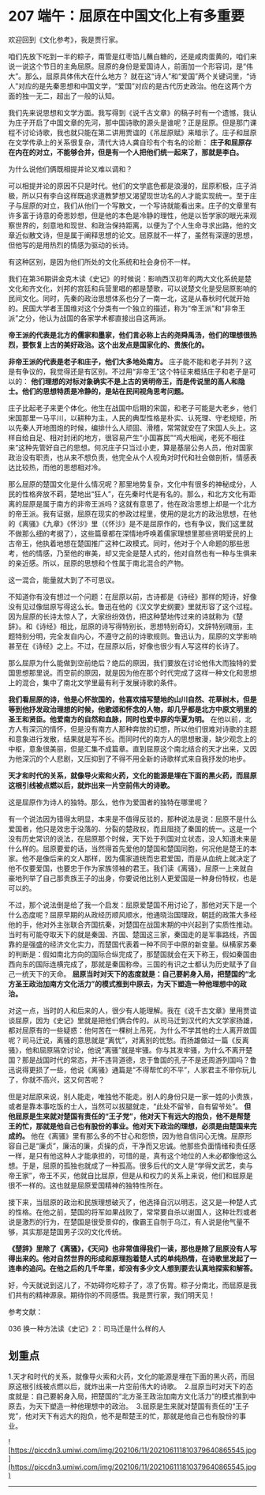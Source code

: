 # 207 端午：屈原在中国文化上有多重要

欢迎回到《文化参考》，我是贾行家。

咱们先放下吃到一半的粽子，甭管是红枣馅儿蘸白糖的，还是咸肉蛋黄的，咱们来说一说这个节日的主角屈原。屈原的身份是爱国诗人，前面加一个形容词，是“伟大”。那么，屈原具体伟大在什么地方？ 就在这“诗人”和“爱国”两个关键词里，“诗人”对应的是先秦思想和中国文学，“爱国”对应的是古代历史政治。他在这两个方面的独一无二，超出了一般的认知。

我们先来说思想和文学方面。我写得到《说千古文章》的稿子时有一个遗憾，我认为庄子开启了中国文章的先河，那中国诗歌的源头是谁呢？正是屈原。但是那门课程不讨论诗歌，我也就只能在第二讲用贾谊的《吊屈原赋》来暗示了。庄子和屈原在文学传承上的关系很复杂，清代大诗人龚自珍有个有名的论断： **庄子和屈原存在内在的对立，不能够合并，但是有一个人把他们统一起来了，那就是李白。**

为什么说他们俩既相提并论又难以调和？

可以相提并论的原因不只是时代。他们的文学底色都是浪漫的，屈原积极，庄子消极，所以只有李白这样既追求道教梦想又渴望现世功名的人才能实现统一。至于庄子与屈原的对立，我们从他们一个写散文，一个写诗就能看出来。庄子的文章里有许多富于诗意的奇思妙想，但是他的本色是冷静的理性，他是以哲学家的眼光来观察世界的，刻意地和现世、和政治保持距离，以便为了个人生命寻求出路，他的文章近似散文诗，但是属于阐释思想的论文。屈原就不一样了，虽然有深邃的思想，但他写的是用热烈的情感为驱动的长诗。

有这种区别，是因为他们所处的文化系统和社会身份不一样。

我们在第36期讲金克木读《史记》的时候说：影响西汉初年的两大文化系统是楚文化和齐文化，刘邦的宫廷和兵营里唱的都是楚歌，可以说楚文化是受屈原影响的民间文化。同时，先秦的政治思想体系也分了一南一北，这是从春秋时代就开始的。民国大学者王国维对这个分类有一个独立的描述，称为“帝王派”和“非帝王派”之分，他认为战国的各家学术都直接出自这两派。

 **帝王派的代表是北方的儒家和墨家，他们言必称上古的尧舜禹汤，他们的理想很热烈，要恢复上古的美好政治。这个出发点是国家化的、贵族化的。**

 **非帝王派的代表是老子和庄子，他们大多地处南方。** 庄子能不能和老子并列？这是有争议的，我觉得还是有区别。不过用“非帝王”这个特征来概括庄子和老子是可以的： **他们理想的对标对象确实不是上古的贤明帝王，而是传说里的高人和隐士。他们的思想特质是冷静的，是站在民间视角思考问题。**

庄子比起老子来更个体化。他生在战国中后期的宋国，和老子可能是大老乡，他们宋国那里一马平川，以耕种为主，人民的典型性格是朴实、认死理、守老规矩，所以先秦人开地图炮的时候，编排什么人顽固、滑稽，常常就安在了宋国人头上。这样自给自足、相对封闭的地方，很容易产生“小国寡民”“鸡犬相闻，老死不相往来”这种先管好自己的思想。何况庄子只当过小吏，算是基层公务人员，他对国家政治没有职责，也从来不想负责，他完全从个人视角对时代和社会做剖析，情感表达比较热，而他的思想相对冷。

那么屈原的楚国文化是什么情况呢？那里地势复杂，文化中有很多的神秘成分，人民的性格奔放不羁，楚地出“狂人”，在先秦时代是有名的。那么，和北方文化有距离的屈原是属于南方的非帝王派吗？这就有意思了，他在政治思想上却是一个北方的帝王派。我有证据，屈原在现实的参政过程里，使用的是北方的政治思想，在他的《离骚》《九章》《怀沙》里（《怀沙》是不是屈原作的，也有争议，我们这里就不做那么细的考据了），这些篇章都在深情地呼唤着儒家理想里那些贤明爱民的上古帝王，他执着地想在楚国推广这种仁政模式。同时，他对于个人命题的那些思考，他的情感，乃至他的审美，却又完全是楚人式的，他对自然也有一种与生俱来的亲近感。所以，屈原的思想和个性属于南北混合的产物。

这一混合，能量就大到了不可思议。

不知道你有没有想过一个问题：在屈原以前，古诗都是《诗经》那样的短诗，好像没有见过像屈原写得这么长。鲁迅在他的《汉文学史纲要》里就形容了这个过程。因为屈原的长诗太惊人了，大家纷纷效仿，把这种楚地传过来的诗就称为《楚辞》。和《诗经》相比，屈原的诗写得特别长，思想特别奇幻，文辞特别瑰丽，主题特别分明，完全发自内心，不遵守之前的诗歌规则。鲁迅认为，屈原的文学影响甚至在《诗经》之上。不过，在屈原以后，好像也很少有人写这样的长诗了。

那么屈原为什么能做到空前绝后？绝后的原因，我们要放在讨论他伟大而独特的爱国思想那里说。而空前的原因，就是因为他在那个时代完成了这样一种文化和思想上的混合，集中了南北文学里最有利于发展诗歌的条件。

 **我们看屈原的诗，他是心怀故国的，他喜欢描写楚地的山川自然、花草树木，但是等到他抒发政治理想的时候，他歌颂和怀念的人物，却几乎都是北方中原文明里的圣王和贤臣。他爱南方的自然和血脉，同时也爱中原的华夏为明。** 在他以前，北方人有深沉的情怀，但是没有南方人那种奔放的幻想，所以他们很难对诗歌的主题和意象进行发散，结果就是写不长。而同时代的南方人的思想散漫，缺少观念上的中枢，意象很美丽，但是汇集不成篇章。直到屈原这个南北结合的天才出来，又因为他深沉的个人悲剧，又压抑到了不得不用全新的诗歌样式来自我抒发的地步。

 **天才和时代的关系，就像导火索和火药，文化的能源是埋在下面的黑火药，而屈原这根引线被点燃以后，就炸出来一片空前伟大的诗歌。**

这是屈原作为诗人的独特。那么，他作为爱国者的独特在哪里呢？

有一个说法因为错得太明显，本来是不值得反驳的，那种说法是说：屈原不是什么爱国者，他只是效忠于没落的、分裂的楚政权，而且阻挠了秦国的统一。这是一个没有历史常识的说法，在屈原那个时候，天下处于列国对立状态，没人知道未来是什么样的。屈原要爱的话，当然得首先爱他的楚国和楚国同胞，何况他是楚王的本家。他不是像后来的文人那样，因为儒家道统而忠君爱国，而是从血统上就决定了他不仅要爱国，也要忠于作为家族领袖的君王。我们读《离骚》，屈原一上来就自豪地列举了自己那贵族王子的出身，你要说他比别人更爱国是一种身份特权，也是可以的。

不过，那个说法倒是给了我一个启发：屈原爱楚国不用讨论了，那他对天下是一个什么态度呢？屈原早期的从政经历顺风顺水，他通晓治国理政，朝廷的政策大多经他的手，他对外主张联合齐国抗秦，对楚国在战国末期的中兴起到了实质性推动。当时有可能夺取天下的就是秦国、齐国、楚国这三家，秦国走的是军事路线，齐国靠的是强盛的经济文化实力，而楚国代表着一种不同于中原的新变量。纵横家苏秦的判断是：假如南北方向的国际合纵完成了，那楚国就会在天下称王，假如秦国由西向东的国际连横完成了，那就是秦国称帝。三国的有识之士都认为历史赋予了自己一统天下的天命。 **屈原当时对天下的态度就是：自己要躬身入局，把楚国的“北方圣王政治加南方文化活力”的模式推到中原去，为天下塑造一种他理想中的政治。**

对这一点，当时的人和后来的人，很少有人能理解。我在《说千古文章》里用贾谊谈屈原，因为《史记》里就是把他们俩合传的。从司马迁到汉代的大文学家扬雄，都对屈原有的一些疑惑：他何苦在一棵树上吊死，为什么不学其他的士人离开故国呢？司马迁说，离骚的意思就是“离忧”，对离别的忧愁。而扬雄做过一篇《反离骚》，他和屈原隔空讨论，他说“离骚”就是牢骚。你与其发牢骚，为什么不离开楚国？那是战国时代的常态，并不违背道德，忠于鲁国的孔子不是还周游列国吗？鲁迅说得更损了一些，他说《离骚》通篇是“不得帮忙的不平”，人家君主不带你玩儿了，你就不高兴，这又何苦呢？

但是对屈原来说，别人能走，唯独他不能走。别人的身份只是一家一姓的小贵族，或者是靠本事吃饭的士人，当然可以拔腿就走，“此处不留爷，自有留爷处”。 **但他屈原是生来就对楚国有责任的“王子党”，他对天下有远大的抱负，他不是帮楚王的忙，那就是他自己也有股份的事业。他对天下政治的理想，必须是由楚国来完成的。** 他在《离骚》里有那么多的不甘心和怨愤，因为他自信问心无愧。屈原形容自己是“廉贞”，廉洁的廉，贞操的贞，干净而又忠诚。他那些负面情绪和责任感一样，是只有他这种人才能承担的，可惜的是，真有这个地位的人未必都像他这么想。于是，屈原的孤独也就成了一种孤高。很多后代的文人是“学得文武艺，卖与帝王家”，帝王不买，他就自比屈原，但是从和权力的关系上来说，他们和屈原是很不一样的。这也就是屈原爱国精神的独特性所在。

接下来，当屈原的政治和民族理想破灭了，他选择自沉以明志，这又是一种楚人式的性格。在他之前，楚国的将军如果战败了，常常要自杀以谢国人，这种壮烈或者说是激烈的行为，在楚国是很受景仰的，像霸王自刎于乌江，有人说是他气量不够，其实那是楚国男子汉的文化传统。

 **《楚辞》里除了《离骚》，《天问》也非常值得我们一读，那也是除了屈原没有人写得出来的。他对自然世界的形成和原理抱着楚人式的单纯热情，在诗歌里发起了一连串的追问。在他之后的几千年里，却没有多少文人想到要去认真地探索和解答。**

好，今天就说到这儿了，不妨碍你吃粽子了，凉了伤胃。粽子分南北，而屈原是我们共有的精神源泉。期待你的不同感悟。我是贾行家，我们明天见！

参考文献：

036 换一种方法读《史记》2：司马迁是什么样的人

## 划重点

1.天才和时代的关系，就像导火索和火药，文化的能源是埋在下面的黑火药，而屈原这根引线被点燃以后，就炸出来一片空前伟大的诗歌。
 2.屈原当时对天下的态度就是：自己要躬身入局，把楚国的“北方圣王政治加南方文化活力”的模式推到中原去，为天下塑造一种他理想中的政治。 
3.屈原是生来就对楚国有责任的“王子党”，他对天下有远大的抱负，他不是帮楚王的忙，那就是他自己也有股份的事业。

![https://piccdn3.umiwi.com/img/202106/11/202106111810379640865545.jpg](https://piccdn3.umiwi.com/img/202106/11/202106111810379640865545.jpg)

---
